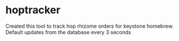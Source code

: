 # hoptracker
Created this tool to track hop rhizome orders for keystone homebrew. Default updates from the database every 3 seconds
